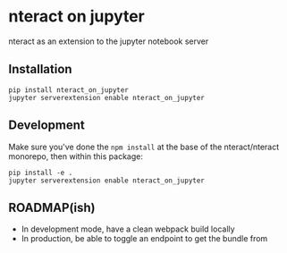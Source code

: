 # nteract on jupyter

nteract as an extension to the jupyter notebook server

## Installation

```
pip install nteract_on_jupyter
jupyter serverextension enable nteract_on_jupyter
```

## Development

Make sure you've done the `npm install` at the base of the nteract/nteract monorepo, then within this package:

``` 
pip install -e .
jupyter serverextension enable nteract_on_jupyter
```

## ROADMAP(ish)

* In development mode, have a clean webpack build locally
* In production, be able to toggle an endpoint to get the bundle from

